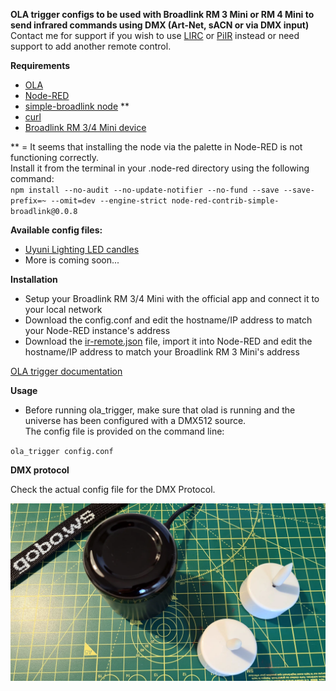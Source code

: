 **OLA trigger configs to be used with Broadlink RM 3 Mini or RM 4 Mini to send infrared commands using DMX (Art-Net, sACN or via DMX input)**  
Contact me for support if you wish to use [LIRC](https://www.lirc.org/) or [PiIR](https://pypi.org/project/PiIR/) instead or need support to add another remote control.




**Requirements**

* [OLA](https://www.openlighting.org/ola)
* [Node-RED](https://nodered.org)
* [simple-broadlink node](https://flows.nodered.org/node/node-red-contrib-simple-broadlink) **
* [curl](https://curl.haxx.se)
* [Broadlink RM 3/4 Mini device](https://www.ibroadlink.com)

  
** = It seems that installing the node via the palette in Node-RED is not functioning correctly.  
Install it from the terminal in your .node-red directory using the following command:  
`npm install --no-audit --no-update-notifier --no-fund --save --save-prefix=~ --omit=dev --engine-strict node-red-contrib-simple-broadlink@0.0.8`  

**Available config files:** 

* [Uyuni Lighting LED candles](uyuni/uyuni.conf)
* More is coming soon...  

**Installation**

* Setup your Broadlink RM 3/4 Mini with the official app and connect it to your local network
* Download the config.conf and edit the hostname/IP address to match your Node-RED instance's address
* Download the [ir-remote.json](ir-remote.json) file, import it into Node-RED and edit the hostname/IP address to match your Broadlink RM 3 Mini's address

[OLA trigger documentation](https://www.openlighting.org/ola/advanced-topics/ola-dmx-trigger/)

**Usage** 

* Before running ola_trigger, make sure that olad is running and the universe has been configured with a DMX512 source.  
The config file is provided on the command line:

`ola_trigger config.conf`

**DMX protocol** 

Check the actual config file for the DMX Protocol.  

![Uyuni LED candles and Broadlink RM3 Mini](https://raw.githubusercontent.com/gobo-ws/ola-trigger-ir-dmx/main/images/uyuni.webp)

